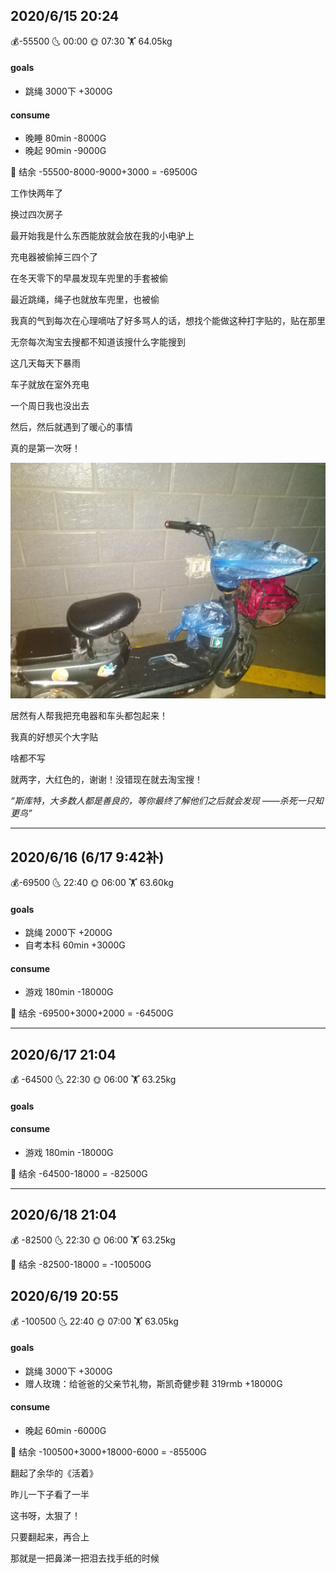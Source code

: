 ## 2020/6/15 20:24 

💰-55500    🌜  00:00    🌞 07:30   🏋 64.05kg  



#### goals
- 跳绳 3000下 +3000G


#### consume

- 晚睡 80min -8000G
- 晚起 90min -9000G



💸 结余 -55500-8000-9000+3000 = -69500G



工作快两年了

换过四次房子

最开始我是什么东西能放就会放在我的小电驴上

充电器被偷掉三四个了

在冬天零下的早晨发现车兜里的手套被偷

最近跳绳，绳子也就放车兜里，也被偷

我真的气到每次在心理嘀咕了好多骂人的话，想找个能做这种打字贴的，贴在那里

无奈每次淘宝去搜都不知道该搜什么字能搜到

这几天每天下暴雨

车子就放在室外充电

一个周日我也没出去

然后，然后就遇到了暖心的事情

真的是第一次呀！



![](../../static/2020615.jpg)



居然有人帮我把充电器和车头都包起来！

我真的好想买个大字贴

啥都不写

就两字，大红色的，谢谢！没错现在就去淘宝搜！



*“斯库特，大多数人都是善良的，等你最终了解他们之后就会发现   ——杀死一只知更鸟”*

------


## 2020/6/16 (6/17 9:42补) 

💰-69500    🌜  22:40    🌞 06:00   🏋 63.60kg  




#### goals
- 跳绳 2000下 +2000G
- 自考本科 60min +3000G



#### consume

- 游戏 180min  -18000G

  

💸 结余 -69500+3000+2000 = -64500G

------



## 2020/6/17 21:04  

💰  -64500   🌜  22:30    🌞 06:00   🏋 63.25kg    



#### goals



#### consume

- 游戏 180min  -18000G

  

💸 结余  -64500-18000 = -82500G

------

## 2020/6/18 21:04  

💰 -82500   🌜  22:30    🌞 06:00   🏋 63.25kg    



💸 结余 -82500-18000 = -100500G



## 2020/6/19 20:55  

💰 -100500   🌜  22:40    🌞 07:00   🏋 63.05kg    



#### goals

- 跳绳 3000下 +3000G
- 赠人玫瑰：给爸爸的父亲节礼物，斯凯奇健步鞋 319rmb +18000G



#### consume

- 晚起 60min -6000G

💸 结余 -100500+3000+18000-6000 = -85500G



翻起了余华的《活着》

昨儿一下子看了一半

这书呀，太狠了！

只要翻起来，再合上

那就是一把鼻涕一把泪去找手纸的时候





